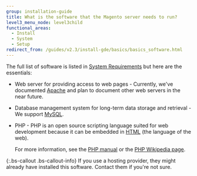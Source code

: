 ```yaml
---
group: installation-guide
title: What is the software that the Magento server needs to run?
level3_menu_node: level3child
functional_areas:
  - Install
  - System
  - Setup
redirect_from: /guides/v2.3/install-gde/basics/basics_software.html
---
```


<!-- This topic is referred to from Magento 2 code! Don't change the {% glossarytooltip a05c59d3-77b9-47d0-92a1-2cbffe3f8622 %}URL{% endglossarytooltip %} without informing engineering! -->

<!-- Referring file: README.md owned by core -->

The full list of software is listed in [System Requirements]({{page.baseurl}}/install-gde/system-requirements.html) but here are the essentials:

* Web server for providing access to web pages - Currently, we've documented [Apache](http://en.wikipedia.org/wiki/Apache_HTTP_Server) and plan to document other web servers in the near future.

* Database management system for long-term data storage and retrieval - We support [MySQL](http://dev.mysql.com/doc/refman/4.1/en/what-is-mysql.html).

* PHP - PHP is an open source scripting language suited for web development because it can be embedded in [HTML](http://www.w3schools.com/html/html_intro.asp) (the language of the web).

  For more information, see the [PHP manual](http://php.net/manual/en/intro-whatis.php) or the [PHP Wikipedia page](http://en.wikipedia.org/wiki/PHP).

{:.bs-callout .bs-callout-info}
If you use a hosting provider, they might already have installed this software. Contact them if you're not sure.

